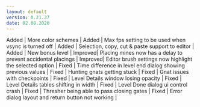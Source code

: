 ```yaml
---
layout: default
version: 0.21.37
date: 02.08.2020
---
```


<span class="badge badge-added">Added</span> | More color schemes |
<span class="badge badge-added">Added</span> | Max fps setting to be used when vsync is turned off |
<span class="badge badge-added">Added</span> | Selection, copy, cut & paste support to editor |
<span class="badge badge-added">Added</span> | New bonus level |
<span class="badge badge-improved">Improved</span>| Placing mines now has a delay to prevent accidental placings |
<span class="badge badge-improved">Improved</span>| Editor brush settings now highlight the selected option |
<span class="badge badge-fixed">Fixed</span> | Time difference in level end dialog showing previous values |
<span class="badge badge-fixed">Fixed</span> | Hunting gnats getting stuck |
<span class="badge badge-fixed">Fixed</span> | Gnat issues with checkpoints |
<span class="badge badge-fixed">Fixed</span> | Level Details window losing opacity |
<span class="badge badge-fixed">Fixed</span> | Level Details tables shifting in width |
<span class="badge badge-fixed">Fixed</span> | Level Done dialog ui control crash |
<span class="badge badge-fixed">Fixed</span> | Thresher being able to pass closing gates |
<span class="badge badge-fixed">Fixed</span> | Error dialog layout and return button not working |
